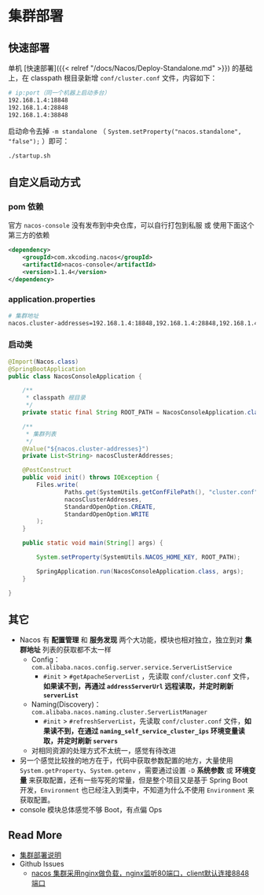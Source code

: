 # 集群部署

## 快速部署

单机 [快速部署]({{< relref "/docs/Nacos/Deploy-Standalone.md" >}}) 的基础上，在 classpath 根目录新增 `conf/cluster.conf` 文件，内容如下：

```bash
# ip:port（同一个机器上启动多台）
192.168.1.4:18848
192.168.1.4:28848
192.168.1.4:38848
```

启动命令去掉 `-m standalone` （ `System.setProperty("nacos.standalone", "false");` ）即可：

```bash
./startup.sh
```

## 自定义启动方式

### pom 依赖

官方 `nacos-console` 没有发布到中央仓库，可以自行打包到私服 或 使用下面这个第三方的依赖

```xml
<dependency>
    <groupId>com.xkcoding.nacos</groupId>
    <artifactId>nacos-console</artifactId>
    <version>1.1.4</version>
</dependency>
```

### application.properties

```bash
# 集群地址
nacos.cluster-addresses=192.168.1.4:18848,192.168.1.4:28848,192.168.1.4:38848
```

### 启动类

```java
@Import(Nacos.class)
@SpringBootApplication
public class NacosConsoleApplication {

    /**
     * classpath 根目录
     */
    private static final String ROOT_PATH = NacosConsoleApplication.class.getResource("/").getPath();

    /**
     * 集群列表
     */
    @Value("${nacos.cluster-addresses}")
    private List<String> nacosClusterAddresses;

    @PostConstruct
    public void init() throws IOException {
        Files.write(
                Paths.get(SystemUtils.getConfFilePath(), "cluster.conf"),
                nacosClusterAddresses,
                StandardOpenOption.CREATE,
                StandardOpenOption.WRITE
        );
    }

    public static void main(String[] args) {

        System.setProperty(SystemUtils.NACOS_HOME_KEY, ROOT_PATH);

        SpringApplication.run(NacosConsoleApplication.class, args);
    }

}
```

## 其它

- Nacos 有 **配置管理** 和 **服务发现** 两个大功能，模块也相对独立，独立到对 **集群地址** 列表的获取都不太一样
  - Config： `com.alibaba.nacos.config.server.service.ServerListService`
    - `#init` > `#getApacheServerList` ，先读取  `conf/cluster.conf` 文件，**如果读不到，再通过 `addressServerUrl` 远程读取，并定时刷新 `serverList`**
  - Naming(Discovery)：`com.alibaba.nacos.naming.cluster.ServerListManager`
    - `#init` > `#refreshServerList`，先读取  `conf/cluster.conf` 文件，**如果读不到，在通过 `naming_self_service_cluster_ips` 环境变量读取，并定时刷新 `servers`**
  - 对相同资源的处理方式不太统一，感觉有待改进
- 另一个感觉比较挫的地方在于，代码中获取参数配置的地方，大量使用 `System.getProperty`、`System.getenv` ，需要通过设置 `-D` **系统参数** 或 **环境变量** 来获取配置，还有一些写死的常量，但是整个项目又是基于 Spring Boot 开发，`Environment` 也已经注入到类中，不知道为什么不使用 `Environment` 来获取配置。
- console 模块总体感觉不够 Boot，有点偏 Ops



## Read More

- [集群部署说明](https://nacos.io/zh-cn/docs/cluster-mode-quick-start.html)
- Github Issues
  - [nacos 集群采用nginx做负载，nginx监听80端口，client默认连接8848端口](https://github.com/alibaba/nacos/issues/2119)